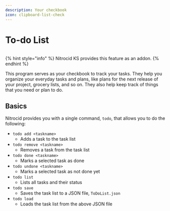 ```yaml
---
description: Your checkbook
icon: clipboard-list-check
---
```


# To-do List

<figure><img src="https://github.com/Aptivi-Stable-Docs/nks-manual-0.1.0/blob/main/.gitbook/assets/038-todo.png" alt=""><figcaption></figcaption></figure>

{% hint style="info" %}
Nitrocid KS provides this feature as an addon.
{% endhint %}

This program serves as your checkbook to track your tasks. They help you organize your everyday tasks and plans, like plans for the next release of your project, grocery lists, and so on. They also help keep track of things that you need or plan to do.

## Basics

Nitrocid provides you with a single command, `todo`, that allows you to do the following:

* `todo add <taskname>`
  * Adds a task to the task list
* `todo remove <taskname>`
  * Removes a task from the task list
* `todo done <taskname>`
  * Marks a selected task as done
* `todo undone <taskname>`
  * Marks a selected task as not done yet
* `todo list`
  * Lists all tasks and their status
* `todo save`
  * Saves the task list to a JSON file, `ToDoList.json`
* `todo load`
  * Loads the task list from the above JSON file
